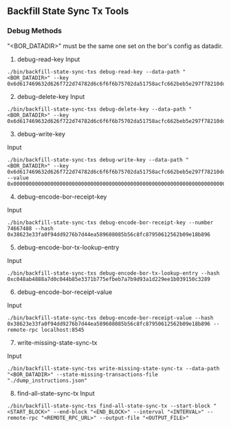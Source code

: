 ## Backfill State Sync Tx Tools

### Debug Methods

"<BOR_DATADIR>" must be the same one set on the bor's config as datadir.

1. debug-read-key
   Input

```
./bin/backfill-state-sync-txs debug-read-key --data-path "<BOR_DATADIR>" --key 0x6d617469632d626f722d74782d6c6f6f6b75702da51758acfc662beb5e297f78210ddf2b4026b83bd4f154850dba4cabf610eded
```

2. debug-delete-key
   Input

```
./bin/backfill-state-sync-txs debug-delete-key --data-path "<BOR_DATADIR>" --key 0x6d617469632d626f722d74782d6c6f6f6b75702da51758acfc662beb5e297f78210ddf2b4026b83bd4f154850dba4cabf610eded
```

3. debug-write-key

Input

```
./bin/backfill-state-sync-txs debug-write-key --data-path "<BOR_DATADIR>" --key 0x6d617469632d626f722d74782d6c6f6f6b75702da51758acfc662beb5e297f78210ddf2b4026b83bd4f154850dba4cabf610eded --value 0x000000000000000000000000000000000000000000000000000000000000000000000000
```

4. debug-encode-bor-receipt-key

Input

```
./bin/backfill-state-sync-txs debug-encode-bor-receipt-key --number 74667488 --hash 0x38623e33fa0f94dd9276b7d44ea589608085b56c8fc87950612562b09e18b896
```

5. debug-encode-bor-tx-lookup-entry

Input

```
./bin/backfill-state-sync-txs debug-encode-bor-tx-lookup-entry --hash 0xc048ab4888a7d0c044b85e3371b775efbeb7a7b9d93a1d229ee1b039150c3289
```

6. debug-encode-bor-receipt-value

Input

```
./bin/backfill-state-sync-txs debug-encode-bor-receipt-value --hash 0x38623e33fa0f94dd9276b7d44ea589608085b56c8fc87950612562b09e18b896 --remote-rpc localhost:8545
```

7. write-missing-state-sync-tx

Input

```
./bin/backfill-state-sync-txs write-missing-state-sync-tx --data-path "<BOR_DATADIR>" --state-missing-transactions-file "./dump_instructions.json"
```

8. find-all-state-sync-tx
   Input

```
./bin/backfill-state-sync-txs find-all-state-sync-tx --start-block "<START_BLOCK>" --end-block "<END_BLOCK>" --interval "<INTERVAL>" --remote-rpc "<REMOTE_RPC_URL>" --output-file "<OUTPUT_FILE>"
```
